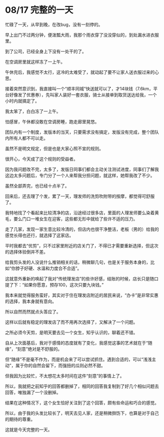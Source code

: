 # 08/17 完整的一天

忙碌了一天，从早到晚，在改bug，没有一刻停的。

早上出门不过两分钟，便泼瓢大雨，我那个雨衣穿了没没穿似的，到处漏水进衣服里。

到了公司，已经全身上下没有一处干的了。

在空调房里就这样冻了一上午。

午休完后，我感觉不太行，这冷的太难受了，就动起了要不让家人送衣服过来的心思。

接着突然意识到，我直接叫一个“顺丰同城”快送就可以了，才14块钱（7.6km，平台好像发了优惠券），先叫家人装好一套衣服，骑士从接单到取货送达给我，一个小时内就搞定了。

我太笨了，白白冻了一上午。

怕感冒，午休都没敢在空调房睡，跑走廊里晃悠。

团队内有一个制度，发版本的当天，只要需求没有搞定，发版没有完成，整个团队内所有人都不可以走。

虽然不是明文规定，但是也是大家心照不宣的规则。

很开心，今天成了这个规则的受益者。

因为我问题改不完，太多了，发版日同事们都会主动关注测试进度，同事们了解我这边太多问题后，专门分了一个人来帮我分担问题，就这样，她帮我改了不少。

虽然全部弄完，也已经十点半了。

回来后，还去理了个发，累了一天，理发师的洗剪吹附带的按摩，都觉得可舒服了。

我特地找了个看起来比较清净的店，沿途经过很多店，里面的人理发师要么染着黄毛，要么门口一堆女生在迎客，这些都无形中就给了些许不适的压力。

走了几家，发现一家生意比较冷清的，但店内也很干净整洁，老板（男的）给我的感觉长得也还行，就选择了这家店。

平时我都去“优剪”，只不过家里附近的店关门了，不得已才需要重新选择，但这次的选择体验倒并不差。

给我剪头发的人没说什么推销相关的话，稍微聊几句，也是关于服务本身的，比如“你脖子好硬、水温和力度合不合适”。

这就意外重新的唤起了我对“传统理发店”的些许好感，结账的时候，店长只是随口提了下：“如果你愿意，预存100，这次只要九块钱。”

我本来就觉得服务蛮好，其实对于住在理发店附近的居民来说，“办卡”是非常实惠的选择，我本身就有意向。

所以自然而然就点头答应了。

这样以后就有稳定的理发店了而不用再次选择了，又解决了一个问题。

之所必须今天剪，是明天要去见一个女生，知乎认识的，聊着还不错。

自从上次面基后，我对于感情的态度就有了变化，我感觉这事的艺术就在于“随缘”，“刻意”绝对是不舒服的。

但“随缘”不是毫不作为，而是机会来了可以尝试抓住。遇到合适的，可以“浅浅主动”，属于你的自然会留下，而强扭的瓜则必然不甜。

但我因为比较忙，不太想花太多时间在这件“刻意”的事情上了。

所以，我就把之前知乎的回答都删掉了，相同的回答我复制到了好几个相似问题去回答，唯独漏了一个没删掉。

结果在这种情况下，这个女生恰好关注到了这个回答，颇有些命运和巧合的感觉。

所以，由于我的头发比较长了，明天去见人家，还是稍微捯饬下，也算是对于自己的期待的尊重。

这就是今天完整的一天。